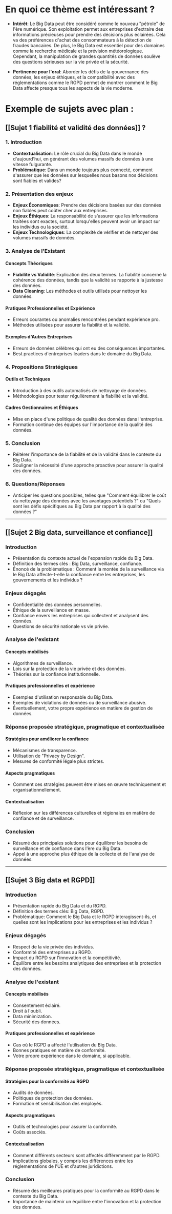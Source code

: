 # En quoi ce thème est intéressant ? 

- **Intérêt**: 
	Le Big Data peut être considéré comme le nouveau "pétrole" de l'ère numérique. Son exploitation permet aux entreprises d'extraire des informations précieuses pour prendre des décisions plus éclairées. Cela va des préférences d'achat des consommateurs à la détection de fraudes bancaires. De plus, le Big Data est essentiel pour des domaines comme la recherche médicale et la prévision météorologique. Cependant, la manipulation de grandes quantités de données soulève des questions sérieuses sur la vie privée et la sécurité.

- **Pertinence pour l'oral**: 
	Aborder les défis de la gouvernance des données, les enjeux éthiques, et la compatibilité avec des réglementations comme le RGPD permet de montrer comment le Big Data affecte presque tous les aspects de la vie moderne.


# Exemple de sujets avec plan :

## [[Sujet 1 fiabilité et validité des données]] ?

### 1. Introduction

- **Contextualisation**: Le rôle crucial du Big Data dans le monde d'aujourd'hui, en générant des volumes massifs de données à une vitesse fulgurante.
- **Problématique**: Dans un monde toujours plus connecté, comment s'assurer que les données sur lesquelles nous basons nos décisions sont fiables et valides?

### 2. Présentation des enjeux

- **Enjeux Économiques**: Prendre des décisions basées sur des données non fiables peut coûter cher aux entreprises.
- **Enjeux Éthiques**: La responsabilité de s'assurer que les informations traitées sont exactes, surtout lorsqu'elles peuvent avoir un impact sur les individus ou la société.
- **Enjeux Technologiques**: La complexité de vérifier et de nettoyer des volumes massifs de données. 

### 3. Analyse de l'Existant

#### Concepts Théoriques
- **Fiabilité vs Validité**: Explication des deux termes. La fiabilité concerne la cohérence des données, tandis que la validité se rapporte à la justesse des données.
- **Data Cleaning**: Les méthodes et outils utilisés pour nettoyer les données.

#### Pratiques Professionnelles et Expérience
- Erreurs courantes ou anomalies rencontrées pendant expérience pro.
- Méthodes utilisées pour assurer la fiabilité et la validité.

#### Exemples d'Autres Entreprises
- Erreurs de données célèbres qui ont eu des conséquences importantes.
- Best practices d'entreprises leaders dans le domaine du Big Data.

### 4. Propositions Stratégiques
#### Outils et Techniques
- Introduction à des outils automatisés de nettoyage de données.
- Méthodologies pour tester régulièrement la fiabilité et la validité.
#### Cadres Gestionnaires et Éthiques
- Mise en place d'une politique de qualité des données dans l'entreprise.
- Formation continue des équipes sur l'importance de la qualité des données.

### 5. Conclusion
- Réitérer l'importance de la fiabilité et de la validité dans le contexte du Big Data.
- Souligner la nécessité d'une approche proactive pour assurer la qualité des données. 
### 6. Questions/Réponses
- Anticiper les questions possibles, telles que "Comment équilibrer le coût du nettoyage des données avec les avantages potentiels ?" ou "Quels sont les défis spécifiques au Big Data par rapport à la qualité des données ?"


--- 


## [[Sujet 2 Big data, surveillance et confiance]]


### Introduction

- Présentation du contexte actuel de l'expansion rapide du Big Data.
- Définition des termes clés : Big Data, surveillance, confiance.
- Énoncé de la problématique : Comment la montée de la surveillance via le Big Data affecte-t-elle la confiance entre les entreprises, les gouvernements et les individus ?

### Enjeux dégagés

- Confidentialité des données personnelles.
- Éthique de la surveillance en masse.
- Confiance envers les entreprises qui collectent et analysent des données.
- Questions de sécurité nationale vs vie privée.

### Analyse de l'existant

#### Concepts mobilisés

- Algorithmes de surveillance.
- Lois sur la protection de la vie privée et des données.
- Théories sur la confiance institutionnelle.

#### Pratiques professionnelles et expérience

- Exemples d'utilisation responsable du Big Data.
- Exemples de violations de données ou de surveillance abusive.
- Éventuellement, votre propre expérience en matière de gestion de données.

### Réponse proposée stratégique, pragmatique et contextualisée

#### Stratégies pour améliorer la confiance

- Mécanismes de transparence.
- Utilisation de "Privacy by Design".
- Mesures de conformité légale plus strictes.

#### Aspects pragmatiques

- Comment ces stratégies peuvent être mises en œuvre techniquement et organisationnellement.

#### Contextualisation

- Réflexion sur les différences culturelles et régionales en matière de confiance et de surveillance.

### Conclusion

- Résumé des principales solutions pour équilibrer les besoins de surveillance et de confiance dans l'ère du Big Data.
- Appel à une approche plus éthique de la collecte et de l'analyse de données.

---



## [[Sujet 3 Big data et RGPD]]

### Introduction

- Présentation rapide du Big Data et du RGPD.
- Définition des termes clés: Big Data, RGPD.
- Problématique: Comment le Big Data et le RGPD interagissent-ils, et quelles sont les implications pour les entreprises et les individus ?

### Enjeux dégagés

- Respect de la vie privée des individus.
- Conformité des entreprises au RGPD.
- Impact du RGPD sur l'innovation et la compétitivité.
- Équilibre entre les besoins analytiques des entreprises et la protection des données.

### Analyse de l'existant

#### Concepts mobilisés

- Consentement éclairé.
- Droit à l'oubli.
- Data minimization.
- Sécurité des données.

#### Pratiques professionnelles et expérience

- Cas où le RGPD a affecté l'utilisation du Big Data.
- Bonnes pratiques en matière de conformité.
- Votre propre expérience dans le domaine, si applicable.

### Réponse proposée stratégique, pragmatique et contextualisée

#### Stratégies pour la conformité au RGPD

- Audits de données.
- Politiques de protection des données.
- Formation et sensibilisation des employés.

#### Aspects pragmatiques

- Outils et technologies pour assurer la conformité.
- Coûts associés.

#### Contextualisation

- Comment différents secteurs sont affectés différemment par le RGPD.
- Implications globales, y compris les différences entre les réglementations de l'UE et d'autres juridictions.

### Conclusion

- Résumé des meilleures pratiques pour la conformité au RGPD dans le contexte du Big Data.
- Importance de maintenir un équilibre entre l'innovation et la protection des données.
